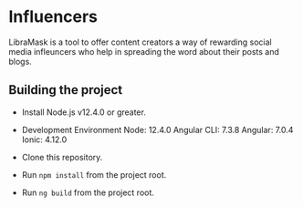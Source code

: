 # Influencers
LibraMask is a tool to offer content creators a way of rewarding social media infleuncers who help in spreading the word about their posts and blogs.


## Building the project

* Install Node.js v12.4.0 or greater.
* Development Environment
    Node: 12.4.0
    Angular CLI: 7.3.8
    Angular: 7.0.4
    Ionic: 4.12.0
* Clone this repository.
* Run `npm install` from the project root.

* Run `ng build` from the project root.
